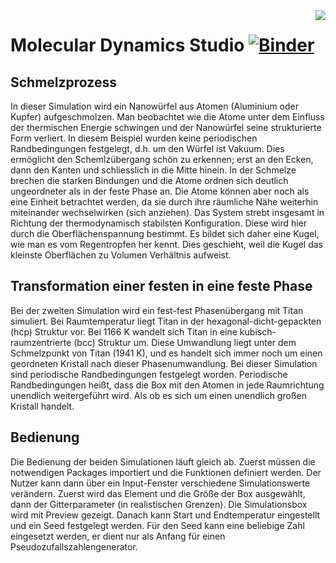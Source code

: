 <img src="icon.png" align="right" />

# Molecular Dynamics Studio [![Binder](https://mybinder.org/badge_logo.svg)](https://mybinder.org/v2/gh/wen123war/Elite_Presentation.git/HEAD)

## Schmelzprozess
In dieser Simulation wird ein Nanowürfel aus Atomen (Aluminium oder Kupfer) aufgeschmolzen. Man beobachtet wie die Atome unter dem Einfluss der thermischen Energie schwingen und der Nanowürfel seine strukturierte Form verliert. In diesem Beispiel wurden keine periodischen Randbedingungen festgelegt, d.h. um den Würfel ist Vakuum. Dies ermöglicht den Schemlzübergang schön zu erkennen; erst an den Ecken, dann den Kanten und schliesslich in die Mitte hinein. In der Schmelze brechen die starken Bindungen und die Atome ordnen sich deutlich ungeordneter als in der feste Phase an. Die Atome können aber noch als eine Einheit betrachtet werden, da sie durch ihre räumliche Nähe weiterhin miteinander wechselwirken (sich anziehen). Das System strebt insgesamt in Richtung der thermodynamisch stabilsten Konfiguration. Diese wird hier durch die Oberflächenspannung bestimmt. Es bildet sich daher eine Kugel, wie man es vom Regentropfen her kennt. Dies geschieht, weil die Kugel das kleinste Oberflächen zu Volumen Verhältnis aufweist. 

## Transformation einer festen in eine feste Phase
Bei der zweiten Simulation wird ein fest-fest Phasenübergang mit Titan simuliert. Bei Raumtemperatur liegt Titan in der hexagonal-dicht-gepackten (hcp) Struktur vor. Bei 1166 K wandelt sich Titan in eine kubisch-raumzentrierte (bcc) Struktur um. Diese Umwandlung liegt unter dem Schmelzpunkt von Titan (1941 K), und es handelt sich immer noch um einen geordneten Kristall nach dieser Phasenumwandlung. Bei dieser Simulation sind periodische Randbedingungen festgelegt worden. Periodische Randbedingungen heißt, dass die Box mit den Atomen in jede Raumrichtung unendlich weitergeführt wird. Als ob es sich um einen unendlich großen Kristall handelt. 

## Bedienung 
Die Bedienung der beiden Simulationen läuft gleich ab. Zuerst müssen die notwendigen Packages importiert und die Funktionen definiert werden. Der Nutzer kann dann über ein Input-Fenster verschiedene Simulationswerte verändern. Zuerst wird das Element und die Größe der Box ausgewählt, dann der Gitterparameter (in realistischen Grenzen). Die Simulationsbox wird mit Preview gezeigt. Danach kann Start und Endtemperatur eingestellt und ein Seed festgelegt werden. Für den Seed kann eine beliebige Zahl eingesetzt werden, er dient nur als Anfang für einen Pseudozufallszahlengenerator. 


